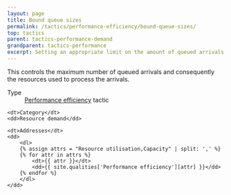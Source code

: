 ```yaml
---
layout: page
title: Bound queue sizes
permalink: /tactics/performance-efficiency/bound-queue-sizes/
top: tactics
parent: tactics-performance-demand
grandparent: tactics-performance
excerpt: Setting an appropriate limit on the amount of queued arrivals prevents overloading the system.
---
```


This controls the maximum number of queued arrivals and consequently the resources used to process the arrivals.

<dl>
    <dt>Type</dt>
    <dd><a href="{{ '/quality/performance-efficiency/' | relative_url }}">Performance efficiency</a> tactic</dd>
    
    <dt>Category</dt>
    <dd>Resource demand</dd>
    
    <dt>Addresses</dt>
    <dd>
        <dl>
        {% assign attrs = "Resource utilisation,Capacity" | split: ',' %}
        {% for attr in attrs %}
            <dt>{{ attr }}</dt>
            <dd>{{ site.qualities['Performance efficiency'][attr] }}</dd>
        {% endfor %}
        </dl>
    </dd>
</dl>
